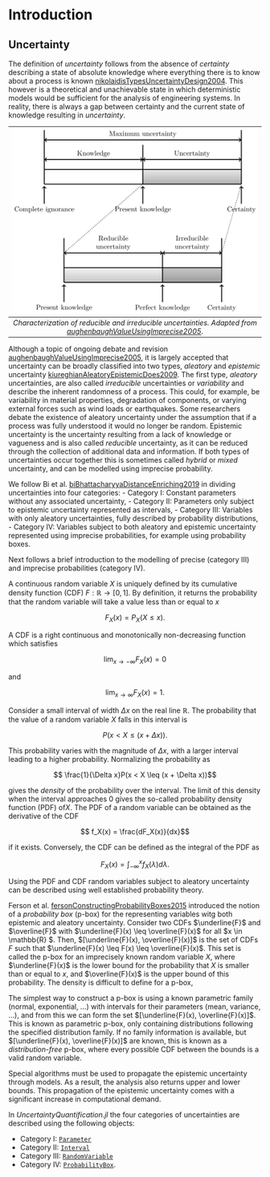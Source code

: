 # Introduction

## Uncertainty

The definition of *uncertainty* follows from the absence of *certainty* describing a state of absolute knowledge where everything there is to know about a process is known [nikolaidisTypesUncertaintyDesign2004](@cite). This however is a theoretical and unachievable state in which deterministic models would be sufficient for the analysis of engineering systems. In reality, there is always a gap between certainty and the current state of knowledge resulting in *uncertainty*.

| ![Characterization of uncertainties](../assets/uncertainty.svg) |
| :--: |
| *Characterization of reducible and irreducible uncertainties. Adapted from [aughenbaughValueUsingImprecise2005](@cite)*. |

Although a topic of ongoing debate and revision [aughenbaughValueUsingImprecise2005](@cite), it is largely accepted that uncertainty can be broadly classified into two types, *aleatory* and *epistemic* uncertainty [kiureghianAleatoryEpistemicDoes2009](@cite). The first type, *aleatory* uncertainties, are also called *irreducible* uncertainties or *variability* and describe the inherent randomness of a process. This could, for example, be variability in material properties, degradation of components, or varying external forces such as wind loads or earthquakes. Some researchers debate the existence of aleatory uncertainty under the assumption that if a process was fully understood it would no longer be random. Epistemic uncertainty is the uncertainty resulting from a lack of knowledge or vagueness and is also called *reducible* uncertainty, as it can be reduced through the collection of additional data and information. If both types of uncertainties occur together this is sometimes called *hybrid* or *mixed* uncertainty, and can be modelled using imprecise probability.

We follow Bi et al. [biBhattacharyyaDistanceEnriching2019](@cite) in dividing uncertainties into four categories:
    - Category I: Constant parameters without any associated uncertainty,
    - Category II: Parameters only subject to epistemic uncertainty represented as intervals,
    - Category III: Variables with only aleatory uncertainties, fully described by probability distributions,
    - Category IV: Variables subject to both aleatory and epistemic uncertainty represented using imprecise probabilities, for example using probability boxes.

Next follows a brief introduction to the modelling of precise (category III) and imprecise probabilities (category IV).

A continuous random variable $X$ is uniquely defined by its cumulative density function (CDF) $F: \mathbb{R} \rightarrow [0,1]$. By definition, it returns the probability that the random variable will take a value less than or equal to $x$

```math
    F_X(x) = P_X(X \leq x).
```

A CDF is a right continuous and monotonically non-decreasing function which satisfies

```math
    \lim_{x\rightarrow -\infty} F_X(x) = 0
```

and

```math
    \lim_{x\rightarrow \infty}  F_X(x) = 1.
```

Consider a small interval of width $\Delta x$ on the real line $\mathbb{R}$. The probability that the value of a random variable $X$ falls in this interval is

```math
    P(x < X \leq (x + \Delta x)).
```

This probability varies with the magnitude of $\Delta x$, with a larger interval leading to a higher probability. Normalizing the probability as

```math
    \frac{1}{\Delta x}P(x < X \leq (x + \Delta x))
```

gives the *density* of the probability over the interval. The limit of this density when the interval approaches $0$ gives the so-called probability density function (PDF) of$X$. The PDF of a random variable can be obtained as the derivative of the CDF

```math
    f_X(x) = \frac{dF_X(x)}{dx}
```

if it exists. Conversely, the CDF can be defined as the integral of the PDF as

```math
    F_X(x) = \int_{-\infty}^x f_X(\lambda) d\lambda.
```

Using the PDF and CDF random variables subject to aleatory uncertainty can be described using well established probability theory.

Ferson et al. [fersonConstructingProbabilityBoxes2015](@cite) introduced the notion of a *probability box* (p-box) for the representing variables witg both epistemic and aleatory uncertainty. Consider two CDFs $\underline{F}$ and $\overline{F}$ with $\underline{F}(x) \leq \overline{F}(x)$ for all $x \in \mathbb{R} $. Then, $[\underline{F}(x), \overline{F}(x)]$ is the set of CDFs $F$ such that $\underline{F}(x) \leq F(x) \leq \overline{F}(x)$. This set is called the p-box for an imprecisely known random variable $X$, where $\underline{F}(x)$ is the lower bound for the probability that $X$ is smaller than or equal to $x$, and $\overline{F}(x)$ is the upper bound of this probability. The density is difficult to define for a p-box, 

The simplest way to construct a p-box is using a known parametric family (normal, exponential, ...) with intervals for their parameters (mean, variance, ...), and from this we can form the set $[\underline{F}(x), \overline{F}(x)]$. This is known as parametric p-box, only containing distributions following the specified distribution family. If no family information is available, but $[\underline{F}(x), \overline{F}(x)]$ are known, this is known as a _distribution-free_ p-box, where every possible CDF between the bounds is a valid random variable.

Special algorithms must be used to propagate the epistemic uncertainty through models. As a result, the analysis also returns upper and lower bounds. This propagation of the epistemic uncertainty comes with a significant increase in computational demand.

In *UncertaintyQuantification.jl* the four categories of uncertainties are described using the following objects:

- Category I: [`Parameter`](@ref)
- Category II: [`Interval`](@ref)
- Category III: [`RandomVariable`](@ref)
- Category IV: [`ProbabilityBox`](@ref).
